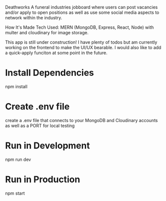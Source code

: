 Deathworks
A funeral industries jobboard where users can post vacancies and/or apply to open positions as well as use some social media aspects to network within the industry.

How It's Made
Tech Used: MERN (MongoDB, Express, React, Node) with multer and cloudinary for image storage.

This app is still under construction! I have plenty of todos but am currently working on the frontend to make the UI/UX bearable.  I would also like to add a quick-apply funciton at some point in the future.

# Install Dependencies

npm install

# Create .env file

create a .env file that connects to your MongoDB and Cloudinary accounts as well as a PORT for local testing

# Run in Development

npm run dev

# Run in Production

npm start
